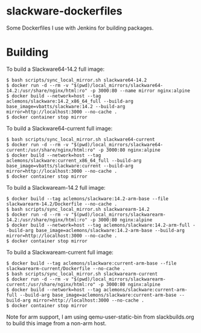 slackware-dockerfiles
=====================

Some Dockerfiles I use with Jenkins for building packages.

# Building

To build a Slackware64-14.2 full image:

    $ bash scripts/sync_local_mirror.sh slackware64-14.2
    $ docker run -d --rm -v "$(pwd)/local_mirrors/slackware64-14.2:/usr/share/nginx/html:ro" -p 3000:80 --name mirror nginx:alpine
    $ docker build --network=host --tag aclemons/slackware:14.2_x86_64_full --build-arg base_image=vbatts/slackware:14.2 --build-arg mirror=http://localhost:3000 --no-cache .
    $ docker container stop mirror

To build a Slackware64-current full image:

    $ bash scripts/sync_local_mirror.sh slackware64-current
    $ docker run -d --rm -v "$(pwd)/local_mirrors/slackware64-current:/usr/share/nginx/html:ro" -p 3000:80 nginx:alpine
    $ docker build --network=host --tag aclemons/slackware:current_x86_64_full --build-arg base_image=vbatts/slackware:current --build-arg mirror=http://localhost:3000 --no-cache .
    $ docker container stop mirror

To build a Slackwaream-14.2 full image:

    $ docker build --tag aclemons/slackware:14.2-arm-base --file slackwarearm-14.2/Dockerfile --no-cache .
    $ bash scripts/sync_local_mirror.sh slackwarearm-14.2
    $ docker run -d --rm -v "$(pwd)/local_mirrors/slackwarearm-14.2:/usr/share/nginx/html:ro" -p 3000:80 nginx:alpine
    $ docker build --network=host --tag aclemons/slackware:14.2-arm-full --build-arg base_image=aclemons/slackware:14.2-arm-base --build-arg mirror=http://localhost:3000 --no-cache .
    $ docker container stop mirror

To build a Slackwaream-current full image:

    $ docker build --tag aclemons/slackware:current-arm-base --file slackwarearm-current/Dockerfile --no-cache .
    $ bash scripts/sync_local_mirror.sh slackwarearm-current
    $ docker run -d --rm -v "$(pwd)/local_mirrors/slackwarearm-current:/usr/share/nginx/html:ro" -p 3000:80 nginx:alpine
    $ docker build --network=host --tag aclemons/slackware:current-arm-full --build-arg base_image=aclemons/slackware:current-arm-base --build-arg mirror=http://localhost:3000 --no-cache .
    $ docker container stop mirror

Note for arm support, I am using qemu-user-static-bin from slackbuilds.org to build this image from a non-arm host.
